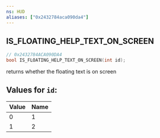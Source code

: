 ```yaml
---
ns: HUD
aliases: ["0x2432784aca090da4"]
---
```

## IS_FLOATING_HELP_TEXT_ON_SCREEN

```c
// 0x2432784ACA090DA4
bool IS_FLOATING_HELP_TEXT_ON_SCREEN(int id);
```

returns whether the floating text is on screen

## Values for `id`:
| Value | Name |
| --- | --- |
| 0 | 1 |
| 1 | 2 |

